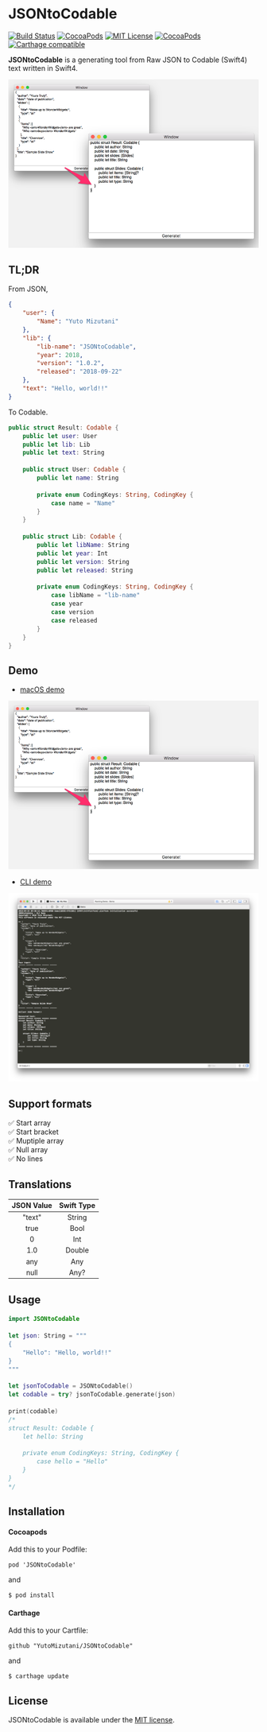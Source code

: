 # JSONtoCodable

[![Build Status](https://app.bitrise.io/app/869daca1801a29aa/status.svg?token=9lhf2DEdWQhg6AUaUqGXAA&branch=develop)](https://app.bitrise.io/app/869daca1801a29aa)
[![CocoaPods](https://img.shields.io/cocoapods/p/JSONtoCodable.svg)](https://github.com/YutoMizutani/JSONtoCodable)
[![MIT License](http://img.shields.io/badge/license-MIT-blue.svg?style=flat)](https://github.com/YutoMizutani/JSONtoCodable/blob/master/LICENSE)
[![CocoaPods](https://img.shields.io/cocoapods/v/JSONtoCodable.svg)](https://github.com/YutoMizutani/JSONtoCodable)
[![Carthage compatible](https://img.shields.io/badge/Carthage-compatible-4BC51D.svg?style=flat)](https://github.com/YutoMizutani/JSONtoCodable)

**JSONtoCodable** is a generating tool from Raw JSON to Codable (Swift4) text written in Swift4.

![demo_macos.png](https://raw.githubusercontent.com/YutoMizutani/JSONtoCodable/media/media/demo_macos.png)

## TL;DR

From JSON,

```json
{
    "user": {
        "Name": "Yuto Mizutani"
    },
    "lib": {
        "lib-name": "JSONtoCodable",
        "year": 2018,
        "version": "1.0.2",
        "released": "2018-09-22"
    },
    "text": "Hello, world!!"
}
```

To Codable.

```swift
public struct Result: Codable {
    public let user: User
    public let lib: Lib
    public let text: String

    public struct User: Codable {
        public let name: String

        private enum CodingKeys: String, CodingKey {
            case name = "Name"
        }
    }

    public struct Lib: Codable {
        public let libName: String
        public let year: Int
        public let version: String
        public let released: String

        private enum CodingKeys: String, CodingKey {
            case libName = "lib-name"
            case year
            case version
            case released
        }
    }
}
```

## Demo

- [macOS demo](https://github.com/YutoMizutani/JSONtoCodable/tree/master/Demo/macOS)

![demo_macos.png](https://raw.githubusercontent.com/YutoMizutani/JSONtoCodable/media/media/demo_macos.png)

- [CLI demo](https://github.com/YutoMizutani/JSONtoCodable/tree/master/Demo/CLI)

![demo_cli.png](https://raw.githubusercontent.com/YutoMizutani/JSONtoCodable/media/media/demo_cli.png)

## Support formats

:white_check_mark: Start array  
:white_check_mark: Start bracket  
:white_check_mark: Muptiple array  
:white_check_mark: Null array  
:white_check_mark: No lines  

## Translations

|JSON Value|Swift Type|
|:-:|:-:|
|"text"|String|
|true|Bool|
|0|Int|
|1.0|Double|
|any|Any|
|null|Any?|

## Usage

```swift
import JSONtoCodable

let json: String = """
{
    "Hello": "Hello, world!!"
}
"""

let jsonToCodable = JSONtoCodable()
let codable = try? jsonToCodable.generate(json)

print(codable)
/*
struct Result: Codable {
    let hello: String

    private enum CodingKeys: String, CodingKey {
        case hello = "Hello"
    }
}
*/
```

## Installation

#### Cocoapods

Add this to your Podfile:

```
pod 'JSONtoCodable'
```

and

```
$ pod install
```

#### Carthage

Add this to your Cartfile:

```
github "YutoMizutani/JSONtoCodable"
```

and

```
$ carthage update
```

## License

JSONtoCodable is available under the [MIT license](https://github.com/YutoMizutani/JSONtoCodable/blob/master/LICENSE).